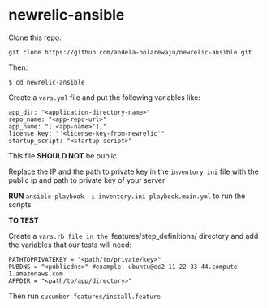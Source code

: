 # newrelic-ansible
Clone this repo: 

```git clone https://github.com/andela-oolarewaju/newrelic-ansible.git ```

Then:

```$ cd newrelic-ansible```

Create a ```vars.yml``` file and put the following variables like:
```
app_dir: "<application-directory-name>"
repo_name: "<app-repo-url>"
app_name: "['<app-name>'],"
license_key: "'<license-key-from-newrelic'"
startup_script: "<startup-script>"
```

This file **SHOULD NOT** be public

Replace the IP and the path to private key in the `inventory.ini` file with the public ip and path to private key of your server

**RUN** `ansible-playbook -i inventory.ini playbook.main.yml` to run the scripts 

**TO TEST**

Create a `vars.rb file in the `features/step_definitions/ directory and add the variables that our tests will need:

```
PATHTOPRIVATEKEY = "<path/to/private/key>"
PUBDNS = "<publicdns>" #example: ubuntu@ec2-11-22-33-44.compute-1.amazonaws.com
APPDIR = "<path/to/app/directory>"
```

Then run `cucumber features/install.feature`